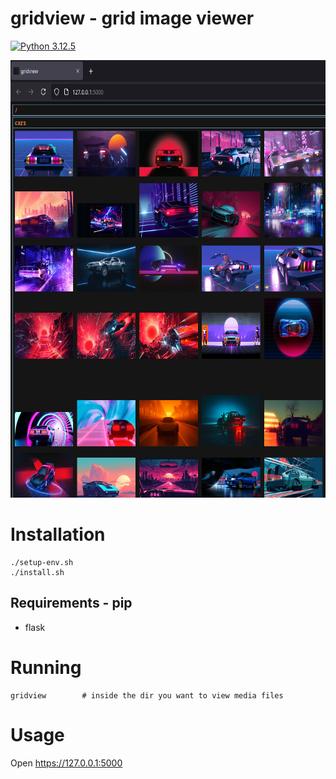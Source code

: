 # gridview - grid image viewer

[![Python 3.12.5](https://img.shields.io/badge/Python-3.12.5-yellow.svg)](http://www.python.org/download/)

<img src="preview/preview.png" width="700" height="700">

# Installation
```
./setup-env.sh
./install.sh
```

## Requirements - pip
* flask

# Running
```
gridview        # inside the dir you want to view media files
```
# Usage
Open https://127.0.0.1:5000

